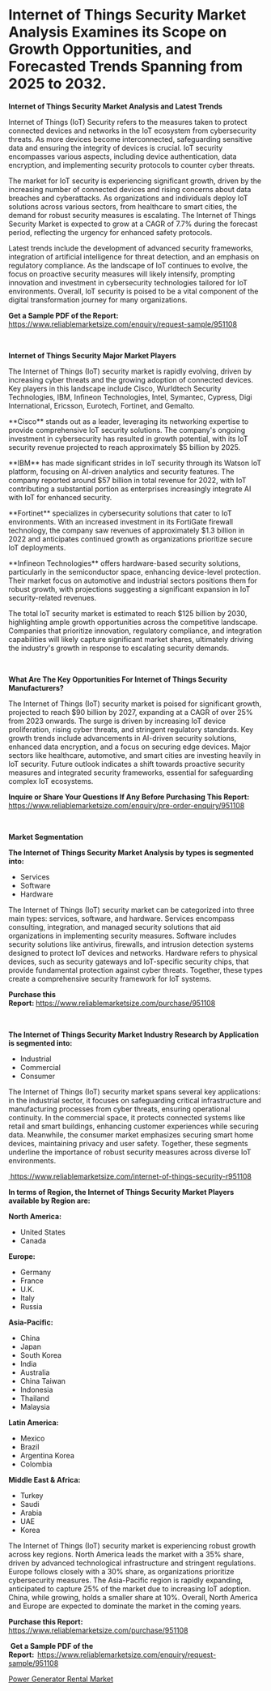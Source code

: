 <p><h1>Internet of Things Security Market Analysis Examines its Scope on Growth Opportunities, and Forecasted Trends Spanning from 2025 to 2032.</h1></p><p><strong>Internet of Things Security Market Analysis and Latest Trends</strong></p>
<p><p>Internet of Things (IoT) Security refers to the measures taken to protect connected devices and networks in the IoT ecosystem from cybersecurity threats. As more devices become interconnected, safeguarding sensitive data and ensuring the integrity of devices is crucial. IoT security encompasses various aspects, including device authentication, data encryption, and implementing security protocols to counter cyber threats.</p><p>The market for IoT security is experiencing significant growth, driven by the increasing number of connected devices and rising concerns about data breaches and cyberattacks. As organizations and individuals deploy IoT solutions across various sectors, from healthcare to smart cities, the demand for robust security measures is escalating. The Internet of Things Security Market is expected to grow at a CAGR of 7.7% during the forecast period, reflecting the urgency for enhanced safety protocols. </p><p>Latest trends include the development of advanced security frameworks, integration of artificial intelligence for threat detection, and an emphasis on regulatory compliance. As the landscape of IoT continues to evolve, the focus on proactive security measures will likely intensify, prompting innovation and investment in cybersecurity technologies tailored for IoT environments. Overall, IoT security is poised to be a vital component of the digital transformation journey for many organizations.</p></p>
<p><strong>Get a Sample PDF of the Report:&nbsp;</strong> <a href="https://www.reliablemarketsize.com/enquiry/request-sample/951108?utm_campaign=3094&utm_medium=2&utm_source=Github&utm_content=ia&utm_term=06032025&utm_id=internet-of-things-security">https://www.reliablemarketsize.com/enquiry/request-sample/951108</a></p>
<p>&nbsp;</p>
<p><strong>Internet of Things Security Major Market Players</strong></p>
<p><p>The Internet of Things (IoT) security market is rapidly evolving, driven by increasing cyber threats and the growing adoption of connected devices. Key players in this landscape include Cisco, Wurldtech Security Technologies, IBM, Infineon Technologies, Intel, Symantec, Cypress, Digi International, Ericsson, Eurotech, Fortinet, and Gemalto.</p><p>**Cisco** stands out as a leader, leveraging its networking expertise to provide comprehensive IoT security solutions. The company's ongoing investment in cybersecurity has resulted in growth potential, with its IoT security revenue projected to reach approximately $5 billion by 2025.</p><p>**IBM** has made significant strides in IoT security through its Watson IoT platform, focusing on AI-driven analytics and security features. The company reported around $57 billion in total revenue for 2022, with IoT contributing a substantial portion as enterprises increasingly integrate AI with IoT for enhanced security.</p><p>**Fortinet** specializes in cybersecurity solutions that cater to IoT environments. With an increased investment in its FortiGate firewall technology, the company saw revenues of approximately $1.3 billion in 2022 and anticipates continued growth as organizations prioritize secure IoT deployments.</p><p>**Infineon Technologies** offers hardware-based security solutions, particularly in the semiconductor space, enhancing device-level protection. Their market focus on automotive and industrial sectors positions them for robust growth, with projections suggesting a significant expansion in IoT security-related revenues.</p><p>The total IoT security market is estimated to reach $125 billion by 2030, highlighting ample growth opportunities across the competitive landscape. Companies that prioritize innovation, regulatory compliance, and integration capabilities will likely capture significant market shares, ultimately driving the industry's growth in response to escalating security demands.</p></p>
<p>&nbsp;</p>
<p><strong>What Are The Key Opportunities For Internet of Things Security Manufacturers?</strong></p>
<p><p>The Internet of Things (IoT) security market is poised for significant growth, projected to reach $90 billion by 2027, expanding at a CAGR of over 25% from 2023 onwards. The surge is driven by increasing IoT device proliferation, rising cyber threats, and stringent regulatory standards. Key growth trends include advancements in AI-driven security solutions, enhanced data encryption, and a focus on securing edge devices. Major sectors like healthcare, automotive, and smart cities are investing heavily in IoT security. Future outlook indicates a shift towards proactive security measures and integrated security frameworks, essential for safeguarding complex IoT ecosystems.</p></p>
<p><strong>Inquire or Share Your Questions If Any Before Purchasing This Report:</strong> <a href="https://www.reliablemarketsize.com/enquiry/pre-order-enquiry/951108?utm_campaign=3094&utm_medium=2&utm_source=Github&utm_content=ia&utm_term=06032025&utm_id=internet-of-things-security">https://www.reliablemarketsize.com/enquiry/pre-order-enquiry/951108</a></p>
<p>&nbsp;</p>
<p><strong>Market Segmentation</strong></p>
<p><strong>The Internet of Things Security Market Analysis by types is segmented into:</strong></p>
<p><ul><li>Services</li><li>Software</li><li>Hardware</li></ul></p>
<p><p>The Internet of Things (IoT) security market can be categorized into three main types: services, software, and hardware. Services encompass consulting, integration, and managed security solutions that aid organizations in implementing security measures. Software includes security solutions like antivirus, firewalls, and intrusion detection systems designed to protect IoT devices and networks. Hardware refers to physical devices, such as security gateways and IoT-specific security chips, that provide fundamental protection against cyber threats. Together, these types create a comprehensive security framework for IoT systems.</p></p>
<p><strong>Purchase this Report:&nbsp;</strong><a href="https://www.reliablemarketsize.com/purchase/951108?utm_campaign=3094&utm_medium=2&utm_source=Github&utm_content=ia&utm_term=06032025&utm_id=internet-of-things-security">https://www.reliablemarketsize.com/purchase/951108</a></p>
<p>&nbsp;</p>
<p><strong>The Internet of Things Security Market Industry Research by Application is segmented into:</strong></p>
<p><ul><li>Industrial</li><li>Commercial</li><li>Consumer</li></ul></p>
<p><p>The Internet of Things (IoT) security market spans several key applications: in the industrial sector, it focuses on safeguarding critical infrastructure and manufacturing processes from cyber threats, ensuring operational continuity. In the commercial space, it protects connected systems like retail and smart buildings, enhancing customer experiences while securing data. Meanwhile, the consumer market emphasizes securing smart home devices, maintaining privacy and user safety. Together, these segments underline the importance of robust security measures across diverse IoT environments.</p></p>
<p><a href="https://www.reliablemarketsize.com/internet-of-things-security-r951108?utm_campaign=3094&utm_medium=2&utm_source=Github&utm_content=ia&utm_term=06032025&utm_id=internet-of-things-security">&nbsp;https://www.reliablemarketsize.com/internet-of-things-security-r951108</a></p>
<p><strong>In terms of Region, the Internet of Things Security Market Players available by Region are:</strong></p>
<p>
    <p> <strong> North America: </strong>
        <ul>
            <li>United States</li>
            <li>Canada</li>
        </ul>
        </p> 
    <p> <strong> Europe: </strong>
        <ul>
            <li>Germany</li>
            <li>France</li>
            <li>U.K.</li>
            <li>Italy</li>
            <li>Russia</li>
        </ul>
        </p> 
    <p> <strong> Asia-Pacific: </strong>
        <ul>
            <li>China</li>
            <li>Japan</li>
            <li>South Korea</li>
            <li>India</li>
            <li>Australia</li>
            <li>China Taiwan</li>
            <li>Indonesia</li>
            <li>Thailand</li>
            <li>Malaysia</li>
        </ul>
        </p> 
    <p> <strong> Latin America: </strong>
        <ul>
            <li>Mexico</li>
            <li>Brazil</li>
            <li>Argentina Korea</li>
            <li>Colombia</li>
        </ul>
        </p> 
    <p> <strong> Middle East & Africa: </strong>
        <ul>
            <li>Turkey</li>
            <li>Saudi</li>
            <li>Arabia</li>
            <li>UAE</li>
            <li>Korea</li>
        </ul>
    </p>
    </p>
<p><p>The Internet of Things (IoT) security market is experiencing robust growth across key regions. North America leads the market with a 35% share, driven by advanced technological infrastructure and stringent regulations. Europe follows closely with a 30% share, as organizations prioritize cybersecurity measures. The Asia-Pacific region is rapidly expanding, anticipated to capture 25% of the market due to increasing IoT adoption. China, while growing, holds a smaller share at 10%. Overall, North America and Europe are expected to dominate the market in the coming years.</p></p>
<p><strong>Purchase this Report: </strong><a href="https://www.reliablemarketsize.com/purchase/951108?utm_campaign=3094&utm_medium=2&utm_source=Github&utm_content=ia&utm_term=06032025&utm_id=internet-of-things-security">https://www.reliablemarketsize.com/purchase/951108</a></p>
<p>&nbsp;<strong>Get a Sample PDF of the Report:&nbsp;&nbsp;</strong><a href="https://www.reliablemarketsize.com/enquiry/request-sample/951108?utm_campaign=3094&utm_medium=2&utm_source=Github&utm_content=ia&utm_term=06032025&utm_id=internet-of-things-security">https://www.reliablemarketsize.com/enquiry/request-sample/951108</a></p>
<p><strong></strong></p>
<p><p><a href="https://github.com/leyesamilej/Market-Research-Report-List-1/blob/main/power-generator-rental-market.md?utm_campaign=3094&utm_medium=2&utm_source=Github&utm_content=ia&utm_term=06032025&utm_id=internet-of-things-security">Power Generator Rental Market</a></p></p>